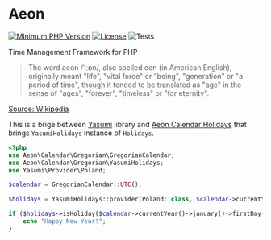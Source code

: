 # Aeon 

[![Minimum PHP Version](https://img.shields.io/badge/php-%3E%3D%207.4-8892BF.svg)](https://php.net/)
[![License](https://poser.pugx.org/aeon-php/calendar-holidays-yasumi/license)](//packagist.org/packages/aeon-php/calendar-holidays-yasumi)
![Tests](https://github.com/aeon-php/calendar-holidays-yasumi/workflows/Tests/badge.svg?branch=master) 

Time Management Framework for PHP

> The word aeon /ˈiːɒn/, also spelled eon (in American English), originally meant "life", "vital force" or "being", 
> "generation" or "a period of time", though it tended to be translated as "age" in the sense of "ages", "forever", 
> "timeless" or "for eternity".

[Source: Wikipedia](https://en.wikipedia.org/wiki/Aeon) 

This is a brige between [Yasumi](https://yasumi.dev) library and [Aeon Calendar Holidays](https://github.com/aeon-php/calendar-holidays)
that brings `YasumiHolidays` instance of `Holidays`.


```php
<?php
use Aeon\Calendar\Gregorian\GregorianCalendar;
use Aeon\Calendar\Gregorian\YasumiHolidays;
use Yasumi\Provider\Poland;

$calendar = GregorianCalendar::UTC();

$holidays = YasumiHolidays::provider(Poland::class, $calendar->currentYear()->number());

if ($holidays->isHoliday($calendar->currentYear()->january()->firstDay())) {
    echo "Happy New Year!";
}
```

  